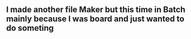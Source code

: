 ## I made another file Maker but this time in Batch mainly because I was board and just wanted to do someting
